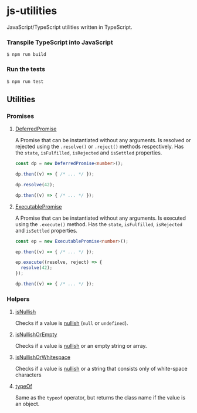 # js-utilities

JavaScript/TypeScript utilities written in TypeScript.

### Transpile TypeScript into JavaScript
```
$ npm run build
```

### Run the tests
```
$ npm run test
```

## Utilities

### Promises
1. [DeferredPromise](/src/promises/deferred-promise.ts)

    A Promise that can be instantiated without any arguments.
    Is resolved or rejected using the `.resolve()` or `.reject()` methods respectively.
    Has the `state`, `isFulfilled`, `isRejected` and `isSettled` properties.

    ```ts
    const dp = new DeferredPromise<number>();

    dp.then((v) => { /* ... */ });

    dp.resolve(42);

    dp.then((v) => { /* ... */ });
    ```

1. [ExecutablePromise](/src/promises/executable-promise.ts)

    A Promise that can be instantiated without any arguments.
    Is executed using the `.execute()` method.
    Has the `state`, `isFulfilled`, `isRejected` and `isSettled` properties.

    ```ts
    const ep = new ExecutablePromise<number>();

    ep.then((v) => { /* ... */ });

    ep.execute((resolve, reject) => {
      resolve(42);
    });

    dp.then((v) => { /* ... */ });
    ```

### Helpers
1. [isNullish](/src/helpers/index.ts#L1)

    Checks if a value is [nullish](https://developer.mozilla.org/en-US/docs/Glossary/Nullish) (`null` or `undefined`).

1. [isNullishOrEmpty](/src/helpers/index.ts#L5)

    Checks if a value is [nullish](https://developer.mozilla.org/en-US/docs/Glossary/Nullish) or an empty string or array.

1. [isNullishOrWhitespace](/src/helpers/index.ts#L11)

    Checks if a value is [nullish](https://developer.mozilla.org/en-US/docs/Glossary/Nullish) or a string that consists only of white-space characters

1. [typeOf](/src/helpers/index.ts#L17)

    Same as the `typeof` operator, but returns the class name if the value is an object.
